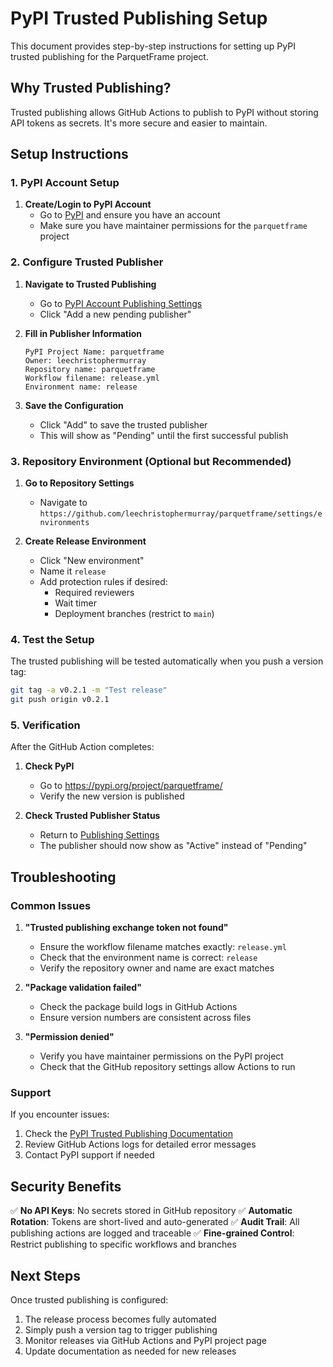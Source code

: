 # PyPI Trusted Publishing Setup

This document provides step-by-step instructions for setting up PyPI trusted publishing for the ParquetFrame project.

## Why Trusted Publishing?

Trusted publishing allows GitHub Actions to publish to PyPI without storing API tokens as secrets. It's more secure and easier to maintain.

## Setup Instructions

### 1. PyPI Account Setup

1. **Create/Login to PyPI Account**
   - Go to [PyPI](https://pypi.org) and ensure you have an account
   - Make sure you have maintainer permissions for the `parquetframe` project

### 2. Configure Trusted Publisher

1. **Navigate to Trusted Publishing**
   - Go to [PyPI Account Publishing Settings](https://pypi.org/manage/account/publishing/)
   - Click "Add a new pending publisher"

2. **Fill in Publisher Information**
   ```
   PyPI Project Name: parquetframe
   Owner: leechristophermurray
   Repository name: parquetframe
   Workflow filename: release.yml
   Environment name: release
   ```

3. **Save the Configuration**
   - Click "Add" to save the trusted publisher
   - This will show as "Pending" until the first successful publish

### 3. Repository Environment (Optional but Recommended)

1. **Go to Repository Settings**
   - Navigate to `https://github.com/leechristophermurray/parquetframe/settings/environments`

2. **Create Release Environment**
   - Click "New environment"
   - Name it `release`
   - Add protection rules if desired:
     - Required reviewers
     - Wait timer
     - Deployment branches (restrict to `main`)

### 4. Test the Setup

The trusted publishing will be tested automatically when you push a version tag:

```bash
git tag -a v0.2.1 -m "Test release"
git push origin v0.2.1
```

### 5. Verification

After the GitHub Action completes:

1. **Check PyPI**
   - Go to https://pypi.org/project/parquetframe/
   - Verify the new version is published

2. **Check Trusted Publisher Status**
   - Return to [Publishing Settings](https://pypi.org/manage/account/publishing/)
   - The publisher should now show as "Active" instead of "Pending"

## Troubleshooting

### Common Issues

1. **"Trusted publishing exchange token not found"**
   - Ensure the workflow filename matches exactly: `release.yml`
   - Check that the environment name is correct: `release`
   - Verify the repository owner and name are exact matches

2. **"Package validation failed"**
   - Check the package build logs in GitHub Actions
   - Ensure version numbers are consistent across files

3. **"Permission denied"**
   - Verify you have maintainer permissions on the PyPI project
   - Check that the GitHub repository settings allow Actions to run

### Support

If you encounter issues:

1. Check the [PyPI Trusted Publishing Documentation](https://docs.pypi.org/trusted-publishers/)
2. Review GitHub Actions logs for detailed error messages
3. Contact PyPI support if needed

## Security Benefits

✅ **No API Keys**: No secrets stored in GitHub repository
✅ **Automatic Rotation**: Tokens are short-lived and auto-generated
✅ **Audit Trail**: All publishing actions are logged and traceable
✅ **Fine-grained Control**: Restrict publishing to specific workflows and branches

## Next Steps

Once trusted publishing is configured:

1. The release process becomes fully automated
2. Simply push a version tag to trigger publishing
3. Monitor releases via GitHub Actions and PyPI project page
4. Update documentation as needed for new releases
